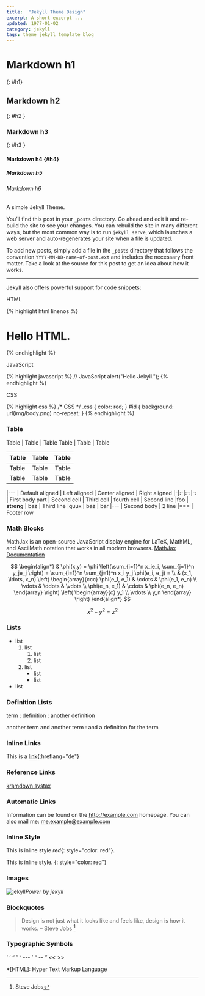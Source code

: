 ```yaml
---
title:  "Jekyll Theme Design"
excerpt: A short excerpt ...
updated: 1977-01-02
category: jekyll
tags: theme jekyll template blog
---
```


# Markdown h1
{: #h1}

## Markdown h2
{: #h2 }

### Markdown h3
{: #h3 }

#### Markdown h4 {#h4}

##### Markdown h5

###### Markdown h6

A simple Jekyll Theme. 

You’ll find this post in your `_posts` directory. Go ahead and edit it and re-build the site to see your changes. You can rebuild the site in many different ways, but the most common way is to run `jekyll serve`, which launches a web server and auto-regenerates your site when a file is updated.

To add new posts, simply add a file in the `_posts` directory that follows the convention `YYYY-MM-DD-name-of-post.ext` and includes the necessary front matter. Take a look at the source for this post to get an idea about how it works.

---

Jekyll also offers powerful support for code snippets:

HTML

{% highlight html linenos %}
<!DOCTYPE html>
<html>
    <head>
        <meta charset="utf-8">
        <title>HTML</title>
    </head>
    <body>
        <h1>Hello HTML.</h1>
    </body>
</html>
{% endhighlight %}

JavaScript

{% highlight javascript %}
// JavaScript
alert("Hello Jekyll.");
{% endhighlight %}

CSS

{% highlight css %}
/* CSS */
.css {
    color: red;
}
#id {
    background: url(img/body.png) no-repeat;
}
{% endhighlight %}

### Table 

Table | Table | Table 
Table | Table | Table 

Table | Table | Table 
:-- | :--: | --: 
Table | Table | Table 
Table | Table | Table 

|---
| Default aligned | Left aligned | Center aligned | Right aligned
|-|:-|:-:|-:
| First body part | Second cell | Third cell | fourth cell
| Second line |foo | **strong** | baz
| Third line |quux | baz | bar
|---
| Second body
| 2 line
|===
| Footer row

### Math Blocks

MathJax is an open-source JavaScript display engine for LaTeX, MathML, and AsciiMath notation that works in all modern browsers. 
[MathJax Documentation](http://docs.mathjax.org/en/latest/index.html)

<script type="text/javascript" src="https://cdn.mathjax.org/mathjax/latest/MathJax.js?config=TeX-AMS-MML_HTMLorMML">
</script>

$$
\begin{align*}
  & \phi(x,y) = \phi \left(\sum_{i=1}^n x_ie_i, \sum_{j=1}^n y_je_j \right)
  = \sum_{i=1}^n \sum_{j=1}^n x_i y_j \phi(e_i, e_j) = \\
  & (x_1, \ldots, x_n) \left( \begin{array}{ccc}
      \phi(e_1, e_1) & \cdots & \phi(e_1, e_n) \\
      \vdots & \ddots & \vdots \\
      \phi(e_n, e_1) & \cdots & \phi(e_n, e_n)
    \end{array} \right)
  \left( \begin{array}{c}
      y_1 \\
      \vdots \\
      y_n
    \end{array} \right)
\end{align*}
$$

$$ x^2 + y^2 = z^2 $$

### Lists

- list
	1. list
	    1. list
	    2. list
	2. list
	    - list
	    - list
- list

### Definition Lists

term
: definition
: another definition

another term
and another term
: and a definition for the term

### Inline Links

This is a [link](http://example.com){:hreflang="de"}

### Reference Links

[kramdown systax][kramdown systax]

### Automatic Links

Information can be found on the <http://example.com> homepage.
You can also mail me: <me.example@example.com>

### Inline Style

This is inline style _red_{: style="color: red"}.

This is inline style.
{: style="color: red"}

### Images

![jekyll](http://jekyllrb.com/img/logo-2x.png)_Power by jekyll_

### Blockquotes

> Design is not just what it looks like and feels like, design is how it works. 
> – Steve Jobs [^Steve_Jobs]

[^Steve_Jobs]: Steve Jobs

### Typographic Symbols

&lsquo; &rsquo; &ldquo; &rdquo; &#x2018; --- &#x2019; &#x201C; -- &#x201D; << >>

[kramdown systax]: http://kramdown.gettalong.org/syntax.html "kramdown systax"

*[HTML]: Hyper Text Markup Language